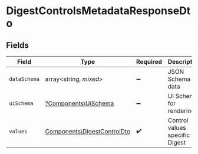 # DigestControlsMetadataResponseDto


## Fields

| Field                                                                      | Type                                                                       | Required                                                                   | Description                                                                |
| -------------------------------------------------------------------------- | -------------------------------------------------------------------------- | -------------------------------------------------------------------------- | -------------------------------------------------------------------------- |
| `dataSchema`                                                               | array<string, *mixed*>                                                     | :heavy_minus_sign:                                                         | JSON Schema for data                                                       |
| `uiSchema`                                                                 | [?Components\UiSchema](../../Models/Components/UiSchema.md)                | :heavy_minus_sign:                                                         | UI Schema for rendering                                                    |
| `values`                                                                   | [Components\DigestControlDto](../../Models/Components/DigestControlDto.md) | :heavy_check_mark:                                                         | Control values specific to Digest                                          |
